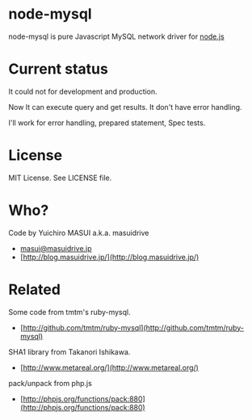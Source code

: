 # node-mysql

node-mysql is pure Javascript MySQL network driver for [node.js](http://nodejs.org/)


# Current status
It could not for development and production.

Now It can execute query and get results. It don't have error handling.

I'll work for error handling, prepared statement, Spec tests.


# License

MIT License. See LICENSE file.


# Who?

Code by Yuichiro MASUI a.k.a. masuidrive

* <masui@masuidrive.jp>
* [http://blog.masuidrive.jp/](http://blog.masuidrive.jp/)


# Related

Some code from tmtm's ruby-mysql.

* [http://github.com/tmtm/ruby-mysql](http://github.com/tmtm/ruby-mysql)

SHA1 library from Takanori Ishikawa.

* [http://www.metareal.org/](http://www.metareal.org/)

pack/unpack from php.js

* [http://phpjs.org/functions/pack:880](http://phpjs.org/functions/pack:880)
